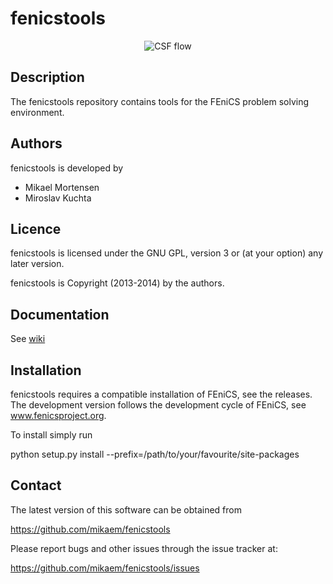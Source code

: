 fenicstools
===========

<p align="center">
  <img src="https://raw.github.com/wiki/mikaem/fenicstools/figs/csf_sliced2.png" alt="CSF flow"/>
</p>

Description
-----------

The fenicstools repository contains tools for the FEniCS problem solving environment.

Authors
-------

fenicstools is developed by

  * Mikael Mortensen
  * Miroslav Kuchta

Licence
-------

fenicstools is licensed under the GNU GPL, version 3 or (at your option) any
later version.

fenicstools is Copyright (2013-2014) by the authors.

Documentation
-------------

See [wiki](https://github.com/mikaem/fenicstools/wiki)

Installation
------------

fenicstools requires a compatible installation of FEniCS, see the releases.
The development version follows the development cycle of FEniCS, see 
www.fenicsproject.org.

To install simply run

  python setup.py install --prefix=/path/to/your/favourite/site-packages

Contact
-------

The latest version of this software can be obtained from

  https://github.com/mikaem/fenicstools

Please report bugs and other issues through the issue tracker at:

  https://github.com/mikaem/fenicstools/issues

